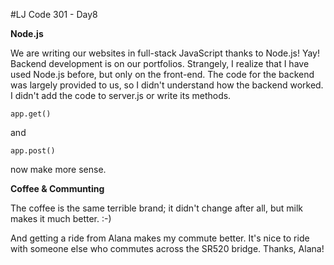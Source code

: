 #LJ Code 301 - Day8

**Node.js**

We are writing our websites in full-stack JavaScript thanks to Node.js! Yay!
Backend development is on our portfolios. Strangely, I realize that I have used
Node.js before, but only on the front-end. The code for the backend was largely
provided to us, so I didn't understand how the backend worked. I didn't add the
code to server.js or write its methods.

```app.get()```

and

```app.post()```

now make more sense.

**Coffee & Communting**

The coffee is the same terrible brand; it didn't change after all, but milk
makes it much better. :-)

And getting a ride from Alana makes my commute better. It's nice to ride with
someone else who commutes across the SR520 bridge. Thanks, Alana!
